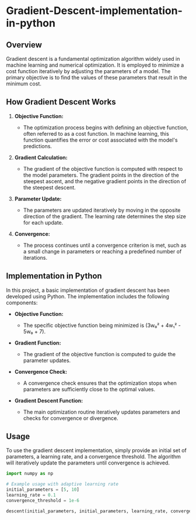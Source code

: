# Gradient-Descent-implementation-in-python

## Overview

Gradient descent is a fundamental optimization algorithm widely used in machine learning and numerical optimization. It is employed to minimize a cost function iteratively by adjusting the parameters of a model. The primary objective is to find the values of these parameters that result in the minimum cost.

## How Gradient Descent Works

1. **Objective Function:**
   - The optimization process begins with defining an objective function, often referred to as a cost function. In machine learning, this function quantifies the error or cost associated with the model's predictions.

2. **Gradient Calculation:**
   - The gradient of the objective function is computed with respect to the model parameters. The gradient points in the direction of the steepest ascent, and the negative gradient points in the direction of the steepest descent.

3. **Parameter Update:**
   - The parameters are updated iteratively by moving in the opposite direction of the gradient. The learning rate determines the step size for each update.

4. **Convergence:**
   - The process continues until a convergence criterion is met, such as a small change in parameters or reaching a predefined number of iterations.

## Implementation in Python

In this project, a basic implementation of gradient descent has been developed using Python. The implementation includes the following components:

- **Objective Function:**
  - The specific objective function being minimized is \(3w₀² + 4w₁² - 5w₀ + 7\).

- **Gradient Function:**
  - The gradient of the objective function is computed to guide the parameter updates.

- **Convergence Check:**
  - A convergence check ensures that the optimization stops when parameters are sufficiently close to the optimal values.

- **Gradient Descent Function:**
  - The main optimization routine iteratively updates parameters and checks for convergence or divergence.

## Usage

To use the gradient descent implementation, simply provide an initial set of parameters, a learning rate, and a convergence threshold. The algorithm will iteratively update the parameters until convergence is achieved.

```python
import numpy as np

# Example usage with adaptive learning rate
initial_parameters = [5, 10]
learning_rate = 0.1
convergence_threshold = 1e-6

descent(initial_parameters, initial_parameters, learning_rate, convergence_threshold)
